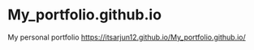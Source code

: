 # My_portfolio.github.io
My personal portfolio
https://itsarjun12.github.io/My_portfolio.github.io/
